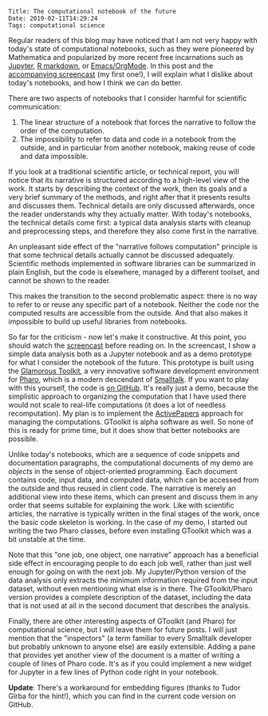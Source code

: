     Title: The computational notebook of the future
    Date: 2019-02-11T14:29:24
    Tags: computational science

Regular readers of this blog may have noticed that I am not very happy with today's state of computational notebooks, such as they were pioneered by Mathematica and popularized by more recent free incarnations such as [Jupyter](https://jupyter.org/), [R markdown](https://rmarkdown.rstudio.com/), or [Emacs/OrgMode](https://orgmode.org/worg/org-contrib/babel/). In this post and the [accompanying screencast](https://peervideo.net/videos/watch/9ed70819-6271-439f-b392-54f34b73c124) (my first one!), I will explain what I dislike about today's notebooks, and how I think we can do better.

<!-- more -->

There are two aspects of notebooks that I consider harmful for scientific communication:

 1. The linear structure of a notebook that forces the narrative to follow the order of the computation.
 2. The impossibility to refer to data and code in a notebook from the outside, and in particular from another notebook, making reuse of code and data impossible.

If you look at a traditional scientific article, or technical report, you will notice that its narrative is structured according to a high-level view of the work. It starts by describing the context of the work, then its goals and a very brief summary of the methods, and right after that it presents results and discusses them. Technical details are only discussed afterwards, once the reader understands why they actually matter. With today's notebooks, the technical details come first: a typical data analysis starts with cleanup and preprocessing steps, and therefore they also come first in the narrative.

An unpleasant side effect of the "narrative follows computation" principle is that some technical details actually cannot be discussed adequately. Scientific methods implemented in software libraries can be summarized in plain English, but the code is elsewhere, managed by a different toolset, and cannot be shown to the reader.

This makes the transition to the second problematic aspect: there is no way to refer to or reuse any specific part of a notebook. Neither the code nor the computed results are accessible from the outside. And that also makes it impossible to build up useful libraries from notebooks.

So far for the criticism - now let's make it constructive. At this point, you should watch the [screencast](https://peervideo.net/videos/watch/9ed70819-6271-439f-b392-54f34b73c124) before reading on. In the screencast, I show a simple data analysis both as a Jupyter notebook and as a demo prototype for what I consider the notebook of the future. This prototype is built using the [Glamorous Toolkit](https://gtoolkit.com/), a very innovative software development environment for [Pharo](https://pharo.org/), which is a modern descendant of [Smalltalk](https://en.wikipedia.org/wiki/Smalltalk). If you want to play with this yourself, the code is [on GitHub](https://github.com/khinsen/computational-documents-with-gtoolkit/). It's really just a demo, because the simplistic approach to organizing the computation that I have used there would not scale to real-life computations (it does a lot of needless recomputation). My plan is to implement the [ActivePapers](https://www.activepapers.org/) approach for managing the computations. GToolkit is alpha software as well. So none of this is ready for prime time, but it does show that better notebooks are possible.

Unlike today's notebooks, which are a sequence of code snippets and documentation paragraphs, the computational documents of my demo are *objects* in the sense of object-oriented programming. Each document contains code, input data, and computed data, which can be accessed from the outside and thus reused in client code. The narrative is merely an additional view into these items, which can present and discuss them in any order that seems suitable for explaining the work. Like with scientific articles, the narrative is typically written in the final stages of the work, once the basic code skeleton is working. In the case of my demo, I started out writing the two Pharo classes, before even installing GToolkit which was a bit unstable at the time.

Note that this "one job, one object, one narrative" approach has a beneficial side effect in encouraging people to do each job well, rather than just well enough for going on with the next job. My Jupyter/Python version of the data analysis only extracts the minimum information required from the input dataset, without even mentioning what else is in there. The GToolkit/Pharo version provides a complete description of the dataset, including the data that is not used at all in the second document that describes the analysis.

Finally, there are other interesting aspects of GToolkit (and Pharo) for computational science, but I will leave them for future posts. I will just mention that the "inspectors" (a term familiar to every Smalltalk developer but probably unknown to anyone else) are easily extensible. Adding a pane that provides yet another view of the document is a matter of writing a couple of lines of Pharo code. It's as if you could implement a new widget for Jupyter in a few lines of Python code right in your notebook.

**Update**: There's a workaround for embedding figures (thanks to Tudor Gîrba for the hint!), which you can find in the current code version on GitHub.
